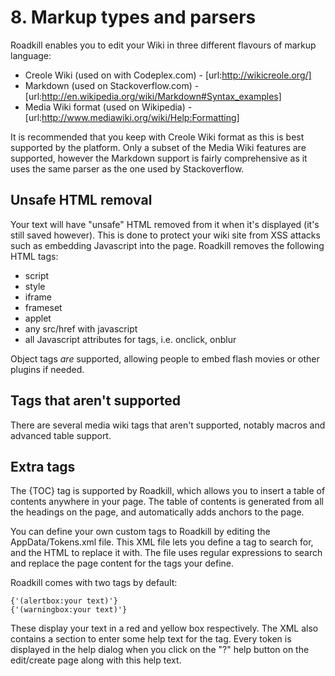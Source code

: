 # 8. Markup types and parsers

Roadkill enables you to edit your Wiki in three different flavours of markup language:

* Creole Wiki (used on with Codeplex.com) - [url:http://wikicreole.org/]
* Markdown (used on Stackoverflow.com) - [url:http://en.wikipedia.org/wiki/Markdown#Syntax_examples]
* Media Wiki format (used on Wikipedia) - [url:http://www.mediawiki.org/wiki/Help:Formatting]

It is recommended that you keep with Creole Wiki format as this is best supported by the platform. Only a subset of the Media Wiki features are supported, however the Markdown support is fairly comprehensive as it uses the same parser as the one used by Stackoverflow. 

## Unsafe HTML removal
Your text will have "unsafe" HTML removed from it when it's displayed (it's still saved however). This is done to protect your wiki site from XSS attacks such as embedding Javascript into the page. Roadkill removes the following HTML tags:

* script
* style
* iframe
* frameset
* applet
* any src/href with javascript
* all Javascript attributes for tags, i.e. onclick, onblur

Object tags *are* supported, allowing people to embed flash movies or other plugins if needed.

## Tags that aren't supported
There are several media wiki tags that aren't supported, notably macros and advanced table support.

## Extra tags

The {TOC} tag is supported by Roadkill, which allows you to insert a table of contents anywhere in your page. The table of contents is generated from all the headings on the page, and automatically adds anchors to the page.

You can define your own custom tags to Roadkill by editing the AppData/Tokens.xml file. This XML file lets you define a tag to search for, and the HTML to replace it with. The file uses regular expressions to search and replace the page content for the tags your define.

Roadkill comes with two tags by default:

    {'(alertbox:your text)'}
    {'(warningbox:your text)'}

These display your text in a red and yellow box respectively. The XML also contains a section to enter some help text for the tag. Every token is displayed in the help dialog when you click on the "?" help button on the edit/create page along with this help text.

